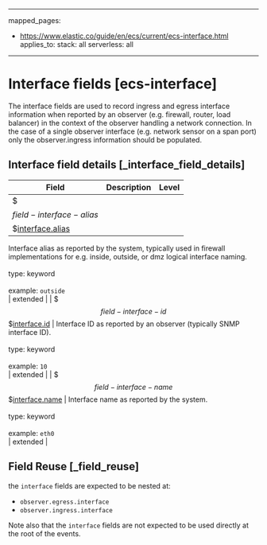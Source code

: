 <!-- This file is automatically generated. Don't edit it manually! -->
---
mapped_pages:
  - https://www.elastic.co/guide/en/ecs/current/ecs-interface.html
applies_to:
  stack: all
  serverless: all
---

# Interface fields [ecs-interface]

The interface fields are used to record ingress and egress interface information when reported by an observer (e.g. firewall, router, load balancer) in the context of the observer handling a network connection.  In the case of a single observer interface (e.g. network sensor on a span port) only the observer.ingress information should be populated.

## Interface field details [_interface_field_details]

| Field | Description | Level |
| --- | --- | --- |
| $$$field-interface-alias$$$[interface.alias](#field-interface-alias) |
Interface alias as reported by the system, typically used in firewall implementations for e.g. inside, outside, or dmz logical interface naming.<br><br>type: keyword<br><br>
example: `outside`<br> | extended |
| $$$field-interface-id$$$[interface.id](#field-interface-id) |
Interface ID as reported by an observer (typically SNMP interface ID).<br><br>type: keyword<br><br>
example: `10`<br> | extended |
| $$$field-interface-name$$$[interface.name](#field-interface-name) |
Interface name as reported by the system.<br><br>type: keyword<br><br>
example: `eth0`<br> | extended |

## Field Reuse [_field_reuse]

the `interface` fields are expected to be nested at:

* `observer.egress.interface`
* `observer.ingress.interface`

Note also that the `interface` fields are not expected to be used directly at the root of the events.
